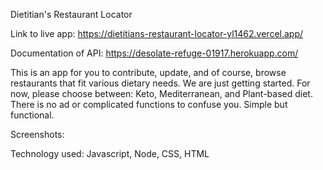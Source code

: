 Dietitian's Restaurant Locator

Link to live app: https://dietitians-restaurant-locator-yl1462.vercel.app/

Documentation of API: https://desolate-refuge-01917.herokuapp.com/

This is an app for you to contribute, update, and of course, browse restaurants that fit various dietary needs.
We are just getting started. For now, please choose between: Keto, Mediterranean, and Plant-based diet.
There is no ad or complicated functions to confuse you. Simple but functional.

Screenshots:





Technology used:
  Javascript,
  Node,
  CSS,
  HTML
